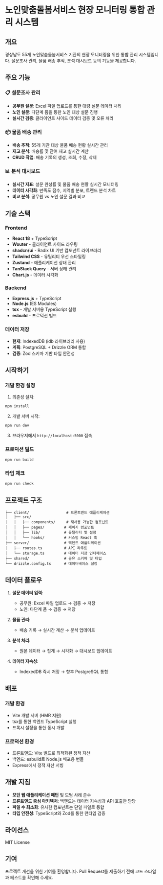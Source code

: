 # 노인맞춤돌봄서비스 현장 모니터링 통합 관리 시스템

## 개요

경상남도 55개 노인맞춤돌봄서비스 기관의 현장 모니터링을 위한 통합 관리 시스템입니다. 설문조사 관리, 물품 배송 추적, 분석 대시보드 등의 기능을 제공합니다.

## 주요 기능

### 📋 설문조사 관리
- **공무원 설문**: Excel 파일 업로드를 통한 대량 설문 데이터 처리
- **노인 설문**: 다단계 폼을 통한 노인 대상 설문 진행
- **실시간 검증**: 클라이언트 사이드 데이터 검증 및 오류 처리

### 📦 물품 배송 관리
- **배송 추적**: 55개 기관 대상 물품 배송 현황 실시간 관리
- **재고 분석**: 배송률 및 잔여 재고 실시간 계산
- **CRUD 작업**: 배송 기록의 생성, 조회, 수정, 삭제

### 📊 분석 대시보드
- **실시간 지표**: 설문 완성률 및 물품 배송 현황 실시간 모니터링
- **데이터 시각화**: 만족도 점수, 지역별 분포, 트렌드 분석 차트
- **비교 분석**: 공무원 vs 노인 설문 결과 비교

## 기술 스택

### Frontend
- **React 18** + TypeScript
- **Wouter** - 클라이언트 사이드 라우팅
- **shadcn/ui** - Radix UI 기반 컴포넌트 라이브러리
- **Tailwind CSS** - 유틸리티 우선 스타일링
- **Zustand** - 애플리케이션 상태 관리
- **TanStack Query** - 서버 상태 관리
- **Chart.js** - 데이터 시각화

### Backend
- **Express.js** + TypeScript
- **Node.js** (ES Modules)
- **tsx** - 개발 서버용 TypeScript 실행
- **esbuild** - 프로덕션 빌드

### 데이터 저장
- **현재**: IndexedDB (idb 라이브러리 사용)
- **계획**: PostgreSQL + Drizzle ORM 통합
- **검증**: Zod 스키마 기반 타입 안전성

## 시작하기

### 개발 환경 설정

1. 의존성 설치:
```bash
npm install
```

2. 개발 서버 시작:
```bash
npm run dev
```

3. 브라우저에서 `http://localhost:5000` 접속

### 프로덕션 빌드

```bash
npm run build
```

### 타입 체크

```bash
npm run check
```

## 프로젝트 구조

```
├── client/                 # 프론트엔드 애플리케이션
│   ├── src/
│   │   ├── components/     # 재사용 가능한 컴포넌트
│   │   ├── pages/         # 페이지 컴포넌트
│   │   ├── lib/           # 유틸리티 및 설정
│   │   └── hooks/         # 커스텀 React 훅
├── server/                # 백엔드 애플리케이션
│   ├── routes.ts          # API 라우트
│   └── storage.ts         # 데이터 저장 인터페이스
├── shared/                # 공유 스키마 및 타입
└── drizzle.config.ts      # 데이터베이스 설정
```

## 데이터 플로우

1. **설문 데이터 입력**:
   - 공무원: Excel 파일 업로드 → 검증 → 저장
   - 노인: 다단계 폼 → 검증 → 저장

2. **물품 관리**:
   - 배송 기록 → 실시간 계산 → 분석 업데이트

3. **분석 처리**:
   - 원본 데이터 → 집계 → 시각화 → 대시보드 업데이트

4. **데이터 지속성**:
   - IndexedDB 즉시 저장 → 향후 PostgreSQL 통합

## 배포

### 개발 환경
- Vite 개발 서버 (HMR 지원)
- tsx를 통한 백엔드 TypeScript 실행
- 프록시 설정을 통한 동시 개발

### 프로덕션 환경
- 프론트엔드: Vite 빌드로 최적화된 정적 자산
- 백엔드: esbuild로 Node.js 배포용 번들
- Express에서 정적 자산 서빙

## 개발 지침

- **모던 웹 애플리케이션 패턴** 및 모범 사례 준수
- **프론트엔드 중심 아키텍처**: 백엔드는 데이터 지속성과 API 호출만 담당
- **파일 수 최소화**: 유사한 컴포넌트는 단일 파일로 통합
- **타입 안전성**: TypeScript와 Zod를 통한 런타임 검증

## 라이선스

MIT License

## 기여

프로젝트 개선을 위한 기여를 환영합니다. Pull Request를 제출하기 전에 코드 스타일과 테스트를 확인해 주세요.